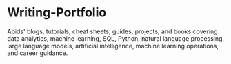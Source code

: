# Writing-Portfolio
Abids' blogs, tutorials, cheat sheets, guides, projects, and books covering data analytics, machine learning, SQL, Python, natural language processing, large language models, artificial intelligence, machine learning operations, and career guidance.
